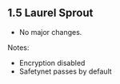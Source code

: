 ## 1.5 Laurel Sprout

- No major changes.


Notes:
- Encryption disabled
- Safetynet passes by default


